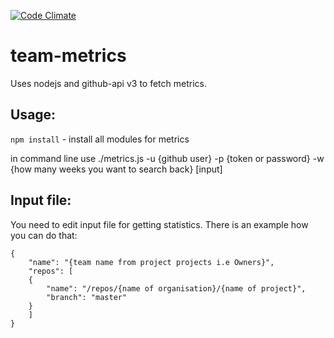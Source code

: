 [![Code Climate](https://codeclimate.com/repos/55e2d6d1e30ba068cf016ef1/badges/d9e8881bb2d5f332acb3/gpa.svg)](https://codeclimate.com/repos/55e2d6d1e30ba068cf016ef1/feed)

team-metrics
============

Uses nodejs and github-api v3 to fetch metrics.

## Usage:

``` npm install ``` - install all modules for metrics

in command line use ./metrics.js -u {github user} -p {token or password} -w {how many weeks you want to search back} [input]

## Input file:

You need to edit input file for getting statistics. There is an example how you can do that:

```
{
    "name": "{team name from project projects i.e Owners}",
    "repos": [
    {
        "name": "/repos/{name of organisation}/{name of project}",
        "branch": "master"
    }
    ]
}
```


